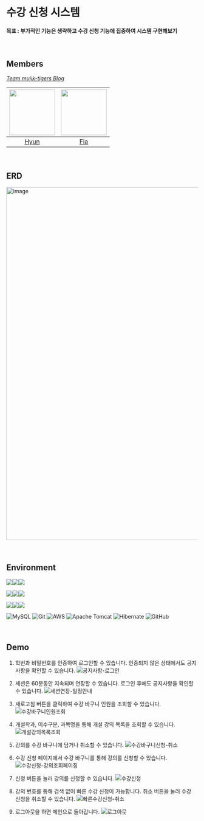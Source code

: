 # 수강 신청 시스템

#### 목표 : 부가적인 기능은 생략하고 수강 신청 기능에 집중하여 시스템 구현해보기  

<br/>

## Members

_[Team mujik-tigers Blog](https://velog.io/@on-and-off/posts)_  

|<a href="https://github.com/ghkdgus29"><img src = "https://avatars.githubusercontent.com/u/91525492?v=4" width="120px;">|<a href="https://github.com/yeonise"><img src = "https://avatars.githubusercontent.com/u/105152276?v=4" width="120px;">|
|:---:|:---:|
|[Hyun](https://github.com/ghkdgus29)|[Fia](https://github.com/yeonise)|

<br/>

## ERD

<img width="929" alt="image" src="https://github.com/mujik-tigers/course-registration-system/assets/105152276/ef92875e-8ee8-4044-ae58-48346d94c66e"><br/>

<br/>

## Environment

<img src="https://img.shields.io/badge/Language-%23121011?style=for-the-badge"><img src="https://img.shields.io/badge/java-%23ED8B00?style=for-the-badge&logo=openjdk&logoColor=white"><img src="https://img.shields.io/badge/17-515151?style=for-the-badge">

<img src="https://img.shields.io/badge/Framework-%23121011?style=for-the-badge"><img src="https://img.shields.io/badge/springboot-6DB33F?style=for-the-badge&logo=springboot&logoColor=white"><img src="https://img.shields.io/badge/3.2.0-515151?style=for-the-badge">

<img src="https://img.shields.io/badge/Build-%23121011?style=for-the-badge"><img src="https://img.shields.io/badge/Gradle-02303A?style=for-the-badge&logo=Gradle&logoColor=white"><img src="https://img.shields.io/badge/8.5-515151?style=for-the-badge">

![MySQL](https://img.shields.io/badge/mysql-%2300f.svg?style=for-the-badge&logo=mysql&logoColor=white)
![Git](https://img.shields.io/badge/git-%23F05033.svg?style=for-the-badge&logo=git&logoColor=white)
![AWS](https://img.shields.io/badge/AWS-%23FF9900.svg?style=for-the-badge&logo=amazon-aws&logoColor=white)
![Apache Tomcat](https://img.shields.io/badge/apache%20tomcat-%23F8DC75.svg?style=for-the-badge&logo=apache-tomcat&logoColor=black)
![Hibernate](https://img.shields.io/badge/Hibernate-59666C?style=for-the-badge&logo=Hibernate&logoColor=white)
![GitHub](https://img.shields.io/badge/github-%23121011.svg?style=for-the-badge&logo=github&logoColor=white)

<br/>

## Demo

1. 학번과 비밀번호를 인증하여 로그인할 수 있습니다. 인증되지 않은 상태에서도 공지사항을 확인할 수 있습니다.
![공지사항-로그인](https://github.com/mujik-tigers/course-registration-system/assets/105152276/a0e06abc-7761-410d-bb76-6a82ea8561ed)

2. 세션은 60분동안 지속되며 연장할 수 있습니다. 로그인 후에도 공지사항을 확인할 수 있습니다.
![세션연장-일정안내](https://github.com/mujik-tigers/course-registration-system/assets/105152276/87057753-aa20-4023-84e3-cc6aa08a6b87)

3. 새로고침 버튼을 클릭하여 수강 바구니 인원을 조회할 수 있습니다.
![수강바구니인원조회](https://github.com/mujik-tigers/course-registration-system/assets/105152276/159ff64b-da88-4e66-91da-03985c7ecc18)

4. 개설학과, 이수구분, 과목명을 통해 개설 강의 목록을 조회할 수 있습니다.
![개설강의목록조회](https://github.com/mujik-tigers/course-registration-system/assets/105152276/dd851d69-2e0f-49af-8f22-b6368815e9d7)

5. 강의를 수강 바구니에 담거나 취소할 수 있습니다.
![수강바구니신청-취소](https://github.com/mujik-tigers/course-registration-system/assets/105152276/519d87fa-4fa7-445a-9640-ebfe15cce24e)

6. 수강 신청 페이지에서 수강 바구니를 통해 강의를 신청할 수 있습니다.
![수강신청-강의조회페이징](https://github.com/mujik-tigers/course-registration-system/assets/105152276/d2071c05-2eb2-4921-9d33-44813978d6e8)

7. 신청 버튼을 눌러 강의를 신청할 수 있습니다.
![수강신청](https://github.com/mujik-tigers/course-registration-system/assets/105152276/07cfc425-e1cd-4d93-a23c-203f521c71b1)

8. 강의 번호를 통해 검색 없이 빠른 수강 신청이 가능합니다. 취소 버튼을 눌러 수강 신청을 취소할 수 있습니다.
![빠른수강신청-취소](https://github.com/mujik-tigers/course-registration-system/assets/105152276/05809573-243e-4c8c-92d6-1abee718575f)

9. 로그아웃을 하면 메인으로 돌아갑니다.
![로그아웃](https://github.com/mujik-tigers/course-registration-system/assets/105152276/29f4d155-da9c-482f-92ed-230a4b582397)
